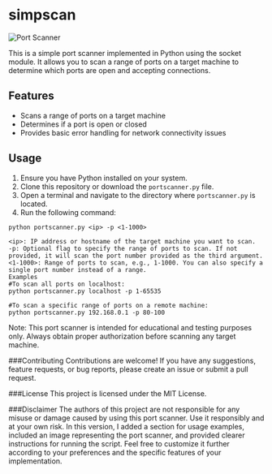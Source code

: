 # simpscan
![Port Scanner](port-scanner.png)

This is a simple port scanner implemented in Python using the socket module. It allows you to scan a range of ports on a target machine to determine which ports are open and accepting connections.

## Features

- Scans a range of ports on a target machine
- Determines if a port is open or closed
- Provides basic error handling for network connectivity issues

## Usage

1. Ensure you have Python installed on your system.
2. Clone this repository or download the `portscanner.py` file.
3. Open a terminal and navigate to the directory where `portscanner.py` is located.
4. Run the following command:

```shell
python portscanner.py <ip> -p <1-1000>

<ip>: IP address or hostname of the target machine you want to scan.
-p: Optional flag to specify the range of ports to scan. If not provided, it will scan the port number provided as the third argument.
<1-1000>: Range of ports to scan, e.g., 1-1000. You can also specify a single port number instead of a range.
Examples
#To scan all ports on localhost:
python portscanner.py localhost -p 1-65535

#To scan a specific range of ports on a remote machine:
python portscanner.py 192.168.0.1 -p 80-100
```
Note: This port scanner is intended for educational and testing purposes only. Always obtain proper authorization before scanning any target machine.

###Contributing
Contributions are welcome! If you have any suggestions, feature requests, or bug reports, please create an issue or submit a pull request.

###License
This project is licensed under the MIT License.

###Disclaimer
The authors of this project are not responsible for any misuse or damage caused by using this port scanner. Use it responsibly and at your own risk.
In this version, I added a section for usage examples, included an image representing the port scanner, and provided clearer instructions for running the script. Feel free to customize it further according to your preferences and the specific features of your implementation.

